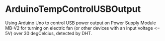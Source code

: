 # ArduinoTempControlUSBOutput
Using Arduino Uno to control USB power output on Power Supply Module MB-V2 for turning on electric fan (or other devices with an input voltage &lt;= 5V) over 30 degCelcius, detected by DHT.
